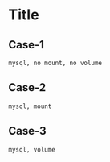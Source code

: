 # Title

## Case-1
`mysql, no mount, no volume`

## Case-2
`mysql, mount`

## Case-3
`mysql, volume`
